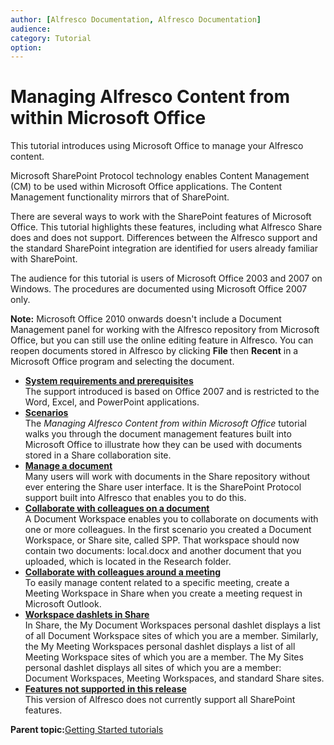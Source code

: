 ```yaml
---
author: [Alfresco Documentation, Alfresco Documentation]
audience: 
category: Tutorial
option: 
---
```


# Managing Alfresco Content from within Microsoft Office

This tutorial introduces using Microsoft Office to manage your Alfresco content.

Microsoft SharePoint Protocol technology enables Content Management \(CM\) to be used within Microsoft Office applications. The Content Management functionality mirrors that of SharePoint.

There are several ways to work with the SharePoint features of Microsoft Office. This tutorial highlights these features, including what Alfresco Share does and does not support. Differences between the Alfresco support and the standard SharePoint integration are identified for users already familiar with SharePoint.

The audience for this tutorial is users of Microsoft Office 2003 and 2007 on Windows. The procedures are documented using Microsoft Office 2007 only.

**Note:** Microsoft Office 2010 onwards doesn't include a Document Management panel for working with the Alfresco repository from Microsoft Office, but you can still use the online editing feature in Alfresco. You can reopen documents stored in Alfresco by clicking **File** then **Recent** in a Microsoft Office program and selecting the document.

-   **[System requirements and prerequisites](../tasks/gs-spp-sysreq.md)**  
The support introduced is based on Office 2007 and is restricted to the Word, Excel, and PowerPoint applications.
-   **[Scenarios](../concepts/gs-spp-scenario.md)**  
The *Managing Alfresco Content from within Microsoft Office* tutorial walks you through the document management features built into Microsoft Office to illustrate how they can be used with documents stored in a Share collaboration site.
-   **[Manage a document](../concepts/gs-spp-doc-manage.md)**  
Many users will work with documents in the Share repository without ever entering the Share user interface. It is the SharePoint Protocol support built into Alfresco that enables you to do this.
-   **[Collaborate with colleagues on a document](../concepts/gs-spp-collaborate.md)**  
A Document Workspace enables you to collaborate on documents with one or more colleagues. In the first scenario you created a Document Workspace, or Share site, called SPP. That workspace should now contain two documents: local.docx and another document that you uploaded, which is located in the Research folder.
-   **[Collaborate with colleagues around a meeting](../concepts/gs-spp-mtgworkspace-intro.md)**  
To easily manage content related to a specific meeting, create a Meeting Workspace in Share when you create a meeting request in Microsoft Outlook.
-   **[Workspace dashlets in Share](../concepts/gs-spp-workspace-dashlet.md)**  
In Share, the My Document Workspaces personal dashlet displays a list of all Document Workspace sites of which you are a member. Similarly, the My Meeting Workspaces personal dashlet displays a list of all Meeting Workspace sites of which you are a member. The My Sites personal dashlet displays all sites of which you are a member: Document Workspaces, Meeting Workspaces, and standard Share sites.
-   **[Features not supported in this release](../concepts/gs-spp-unsupported-features.md)**  
This version of Alfresco does not currently support all SharePoint features.

**Parent topic:**[Getting Started tutorials](../concepts/master-gs-intro.md)


